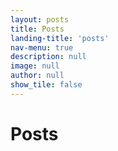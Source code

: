 ```yaml
---
layout: posts
title: Posts
landing-title: 'posts'
nav-menu: true
description: null
image: null
author: null
show_tile: false
---
```


<h1>Posts</h1>
